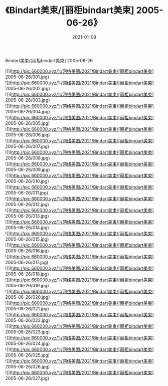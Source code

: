 ﻿---
layout: post
title:  《Bindart美束/[丽柜bindart美束] 2005-06-26》
date:   2021-01-09
img: http://pic.660000.xyz/1:/网络美图/2021/Bindart美束/[丽柜bindart美束] 2005-06-26/000.jpg
categories: [美女, 清纯, 唯美]
---

Bindart美束/[丽柜bindart美束] 2005-06-26

 ![](http://pic.660000.xyz/1:/网络美图/2021/Bindart美束/[丽柜bindart美束] 2005-06-26/001.jpg) <br>![](http://pic.660000.xyz/1:/网络美图/2021/Bindart美束/[丽柜bindart美束] 2005-06-26/002.jpg) <br>![](http://pic.660000.xyz/1:/网络美图/2021/Bindart美束/[丽柜bindart美束] 2005-06-26/003.jpg) <br>![](http://pic.660000.xyz/1:/网络美图/2021/Bindart美束/[丽柜bindart美束] 2005-06-26/004.jpg) <br>![](http://pic.660000.xyz/1:/网络美图/2021/Bindart美束/[丽柜bindart美束] 2005-06-26/005.jpg) <br>![](http://pic.660000.xyz/1:/网络美图/2021/Bindart美束/[丽柜bindart美束] 2005-06-26/006.jpg) <br>![](http://pic.660000.xyz/1:/网络美图/2021/Bindart美束/[丽柜bindart美束] 2005-06-26/007.jpg) <br>![](http://pic.660000.xyz/1:/网络美图/2021/Bindart美束/[丽柜bindart美束] 2005-06-26/008.jpg) <br>![](http://pic.660000.xyz/1:/网络美图/2021/Bindart美束/[丽柜bindart美束] 2005-06-26/009.jpg) <br>![](http://pic.660000.xyz/1:/网络美图/2021/Bindart美束/[丽柜bindart美束] 2005-06-26/010.jpg) <br>![](http://pic.660000.xyz/1:/网络美图/2021/Bindart美束/[丽柜bindart美束] 2005-06-26/011.jpg) <br>![](http://pic.660000.xyz/1:/网络美图/2021/Bindart美束/[丽柜bindart美束] 2005-06-26/012.jpg) <br>![](http://pic.660000.xyz/1:/网络美图/2021/Bindart美束/[丽柜bindart美束] 2005-06-26/013.jpg) <br>![](http://pic.660000.xyz/1:/网络美图/2021/Bindart美束/[丽柜bindart美束] 2005-06-26/014.jpg) <br>![](http://pic.660000.xyz/1:/网络美图/2021/Bindart美束/[丽柜bindart美束] 2005-06-26/015.jpg) <br>![](http://pic.660000.xyz/1:/网络美图/2021/Bindart美束/[丽柜bindart美束] 2005-06-26/016.jpg) <br>![](http://pic.660000.xyz/1:/网络美图/2021/Bindart美束/[丽柜bindart美束] 2005-06-26/017.jpg) <br>![](http://pic.660000.xyz/1:/网络美图/2021/Bindart美束/[丽柜bindart美束] 2005-06-26/018.jpg) <br>![](http://pic.660000.xyz/1:/网络美图/2021/Bindart美束/[丽柜bindart美束] 2005-06-26/019.jpg) <br>![](http://pic.660000.xyz/1:/网络美图/2021/Bindart美束/[丽柜bindart美束] 2005-06-26/020.jpg) <br>![](http://pic.660000.xyz/1:/网络美图/2021/Bindart美束/[丽柜bindart美束] 2005-06-26/021.jpg) <br>![](http://pic.660000.xyz/1:/网络美图/2021/Bindart美束/[丽柜bindart美束] 2005-06-26/022.jpg) <br>![](http://pic.660000.xyz/1:/网络美图/2021/Bindart美束/[丽柜bindart美束] 2005-06-26/023.jpg) <br>![](http://pic.660000.xyz/1:/网络美图/2021/Bindart美束/[丽柜bindart美束] 2005-06-26/024.jpg) <br>![](http://pic.660000.xyz/1:/网络美图/2021/Bindart美束/[丽柜bindart美束] 2005-06-26/025.jpg) <br>![](http://pic.660000.xyz/1:/网络美图/2021/Bindart美束/[丽柜bindart美束] 2005-06-26/026.jpg) <br>![](http://pic.660000.xyz/1:/网络美图/2021/Bindart美束/[丽柜bindart美束] 2005-06-26/027.jpg) <br>
